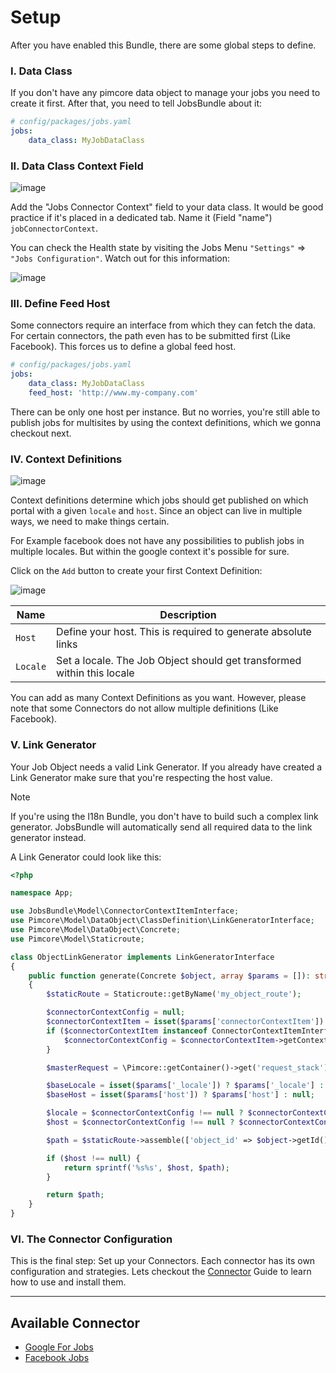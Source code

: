 # Setup

After you have enabled this Bundle, there are some global steps to define.

### I. Data Class
If you don't have any pimcore data object to manage your jobs you need to create it first.
After that, you need to tell JobsBundle about it:

```yaml
# config/packages/jobs.yaml
jobs:
    data_class: MyJobDataClass
```

### II. Data Class Context Field
![image](https://user-images.githubusercontent.com/700119/79228214-5dde5200-7e61-11ea-8771-16def34b5a1f.png)

Add the "Jobs Connector Context" field to your data class. It would be good practice if it's placed in a dedicated tab.
Name it (Field "name") `jobConnectorContext`.

You can check the Health state by visiting the Jobs Menu `"Settings"` => `"Jobs Configuration"`.
Watch out for this information:   

![image](https://user-images.githubusercontent.com/700119/79228442-b7df1780-7e61-11ea-8885-d11ff3bc3877.png)


### III. Define Feed Host
Some connectors require an interface from which they can fetch the data. For certain connectors, the path even has to be submitted first (Like Facebook).
This forces us to define a global feed host. 

```yaml
# config/packages/jobs.yaml
jobs:
    data_class: MyJobDataClass
    feed_host: 'http://www.my-company.com'
```

There can be only one host per instance. But no worries, you're still able to publish jobs for multisites by using the context definitions, which we gonna checkout next.

### IV. Context Definitions

![image](https://user-images.githubusercontent.com/700119/79229352-2a042c00-7e63-11ea-81f6-0e5add8606b7.png)

Context definitions determine which jobs should get published on which portal with a given `locale` and `host`.
Since an object can live in multiple ways, we need to make things certain.

For Example facebook does not have any possibilities to publish jobs in multiple locales. But within the google context it's possible for sure.

Click on the `Add` button to create your first Context Definition:

![image](https://user-images.githubusercontent.com/700119/79229692-c0385200-7e63-11ea-90d3-c156443a6f6a.png)

| Name     | Description                                                            |
|----------|------------------------------------------------------------------------|
| `Host`   | Define your host. This is required to generate absolute links          |
| `Locale` | Set a locale. The Job Object should get transformed within this locale |


You can add as many Context Definitions as you want. However, please note that some Connectors do not allow multiple definitions (Like Facebook). 

### V. Link Generator
Your Job Object needs a valid Link Generator. 
If you already have created a Link Generator make sure that you're respecting the host value.

> [!NOTE]  
> If you're using the I18n Bundle, you don't have to build such a complex link generator. 
> JobsBundle will automatically send all required data to the link generator instead.  


A Link Generator could look like this:

```php
<?php

namespace App;

use JobsBundle\Model\ConnectorContextItemInterface;
use Pimcore\Model\DataObject\ClassDefinition\LinkGeneratorInterface;
use Pimcore\Model\DataObject\Concrete;
use Pimcore\Model\Staticroute;

class ObjectLinkGenerator implements LinkGeneratorInterface
{
    public function generate(Concrete $object, array $params = []): string
    {
        $staticRoute = Staticroute::getByName('my_object_route');

        $connectorContextConfig = null;
        $connectorContextItem = isset($params['connectorContextItem']) ? $params['connectorContextItem'] : null;
        if ($connectorContextItem instanceof ConnectorContextItemInterface) {
            $connectorContextConfig = $connectorContextItem->getContextDefinition();
        }

        $masterRequest = \Pimcore::getContainer()->get('request_stack')->getMasterRequest();

        $baseLocale = isset($params['_locale']) ? $params['_locale'] : $masterRequest->getLocale();
        $baseHost = isset($params['host']) ? $params['host'] : null;

        $locale = $connectorContextConfig !== null ? $connectorContextConfig->getLocale() : $baseLocale;
        $host = $connectorContextConfig !== null ? $connectorContextConfig->getHost() : $baseHost;

        $path = $staticRoute->assemble(['object_id' => $object->getId(), '_locale' => $locale]);

        if ($host !== null) {
            return sprintf('%s%s', $host, $path);
        }

        return $path;
    }
}
```

### VI. The Connector Configuration
This is the final step: Set up your Connectors. Each connector has its own configuration and strategies.
Lets checkout the [Connector](./10_Connectors.md) Guide to learn how to use and install them. 

***

## Available Connector
- [Google For Jobs](./Connectors/01_GoogleForJobs.md)
- [Facebook Jobs](./Connectors/02_FacebookJobs.md)